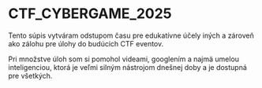 # CTF_CYBERGAME_2025

Tento súpis vytváram odstupom času pre edukatívne účely iných a zároveň ako zálohu pre úlohy do budúcich CTF eventov.

Pri množstve úloh som si pomohol videami, googlením a najmä umelou inteligenciou, ktorá je veľmi silným nástrojom dnešnej doby a je dostupná pre všetkých.
